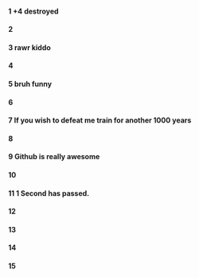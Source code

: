 #### 1 +4 destroyed
#### 2
#### 3 rawr kiddo
#### 4
#### 5 bruh funny
#### 6
#### 7 If you wish to defeat me train for another 1000 years
#### 8
#### 9 Github is really awesome
#### 10
#### 11 1 Second has passed.
#### 12
#### 13
#### 14
#### 15